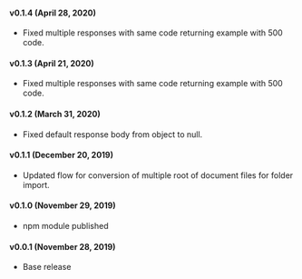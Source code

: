 #### v0.1.4 (April 28, 2020)
* Fixed multiple responses with same code returning example with 500 code.

#### v0.1.3 (April 21, 2020)
* Fixed multiple responses with same code returning example with 500 code.

#### v0.1.2 (March 31, 2020)
* Fixed default response body from object to null.

#### v0.1.1 (December 20, 2019)
* Updated flow for conversion of multiple root of document files for folder import.

#### v0.1.0 (November 29, 2019)
* npm module published

#### v0.0.1 (November 28, 2019)
* Base release